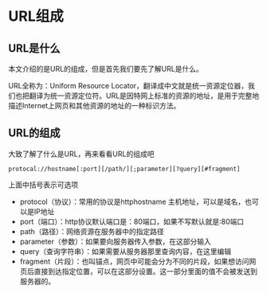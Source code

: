 # URL组成
## URL是什么
本文介绍的是URL的组成，但是首先我们要先了解URL是什么。

URL全称为：Uniform Resource Locator，翻译成中文就是统一资源定位器，我们也把翻译为统一资源定位符。URL是因特网上标准的资源的地址，是用于完整地描述Internet上网页和其他资源的地址的一种标识方法。

## URL的组成
大致了解了什么是URL，再来看看URL的组成吧

```
protocal://hostname[:port][/path/][;parameter][?query][#fragment]
```
上面中括号表示可选项
* protocol（协议）：常用的协议是httphostname 主机地址，可以是域名，也可以是IP地址
* port（端口）：http协议默认端口是：80端口，如果不写默认就是:80端口
* path（路径）：网络资源在服务器中的指定路径
* parameter（参数）：如果要向服务器传入参数，在这部分输入
* query（查询字符串）：如果需要从服务器那里查询内容，在这里编辑
* fragment（片段）：也叫锚点，网页中可能会分为不同的片段，如果想访问网页后直接到达指定位置，可以在这部分设置。这一部分里面的值不会被发送到服务器的。